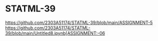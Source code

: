 # STATML-39
https://github.com/2303A51174/STATML-39/blob/main/ASSIGNMENT-5
https://github.com/2303A51174/STATML-39/blob/main/Untitled8.ipynb[ASSIGNMENT:-06
